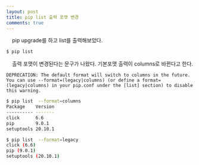 ```yaml
---
layout: post
title: pip list 출력 포맷 변경
comments: true
---
```

&nbsp;&nbsp;&nbsp; pip upgrade를 하고 list를 출력해보았다.

``` bash
$ pip list
```

&nbsp;&nbsp;&nbsp; 출력 포맷이 변경된다는 문구가 나왔다. 기본포맷 출력이 columns로 바뀐다고 한다.

``` text
DEPRECATION: The default format will switch to columns in the future. You can use --format=(legacy|columns) (or define a format=(legacy|columns) in your pip.conf under the [list] section) to disable this warning.
```

``` bash
$ pip list  --format=columns
Package    Version
---------- -------
click      6.6
pip        9.0.1
setuptools 20.10.1
```

``` bash
$ pip list  --format=legacy
click (6.6)
pip (9.0.1)
setuptools (20.10.1)
```
